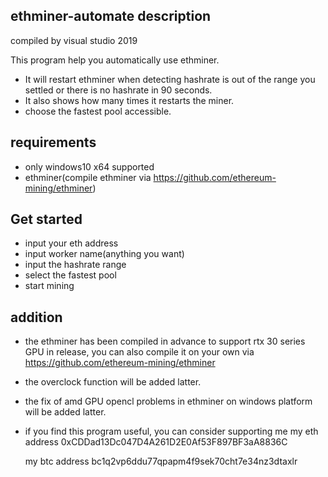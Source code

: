  ## ethminer-automate description
 compiled by visual studio 2019

 This program help you automatically use ethminer.
 * It will restart ethminer when detecting hashrate is out of the range you settled or there is no hashrate in 90 seconds.
 * It also shows how many times it restarts the miner.
 * choose the fastest pool accessible.

 ## requirements

 * only windows10 x64 supported
 * ethminer(compile ethminer via https://github.com/ethereum-mining/ethminer)
 
 
 ## Get started
 
 * input your eth address
 * input worker name(anything you want)
 * input the hashrate range
 * select the fastest pool
 * start mining

 ## addition
 
 * the ethminer has been compiled in advance to support rtx 30 series GPU in release,
   you can also compile it on your own via https://github.com/ethereum-mining/ethminer
 * the overclock function will be added latter.
 * the fix of amd GPU opencl problems in ethminer on windows platform will be added latter.
 * if you find this program useful, you can consider supporting me 
   my eth address 0xCDDad13Dc047D4A261D2E0Af53F897BF3aA8836C
   
   my btc address bc1q2vp6ddu77qpapm4f9sek70cht7e34nz3dtaxlr
